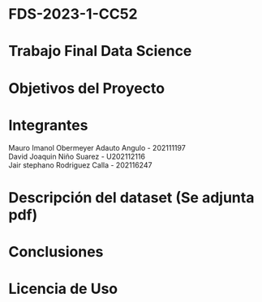 # FDS-2023-1-CC52
# Trabajo Final Data Science
# Objetivos del Proyecto
# Integrantes
Mauro Imanol Obermeyer Adauto Angulo - 202111197  
David Joaquin Niño Suarez - U202112116  
Jair stephano Rodriguez Calla - 202116247  
# Descripción del dataset (Se adjunta pdf)
# Conclusiones
# Licencia de Uso
